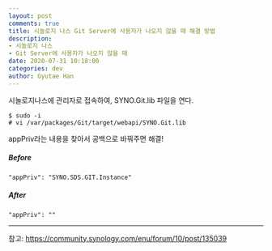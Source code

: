 ```yaml
---
layout: post
comments: true
title: 시놀로지 나스 Git Server에 사용자가 나오지 않을 때 해결 방법
description: 
- 시놀로지 나스
- Git Server에 사용자가 나오지 않을 때
date: 2020-07-31 10:18:00
categories: dev
author: Gyutae Han
---
```


시놀로지나스에 관리자로 접속하여, SYNO.Git.lib 파일을 연다.

```
$ sudo -i
# vi /var/packages/Git/target/webapi/SYNO.Git.lib
```



appPriv라는 내용을 찾아서 공백으로 바꿔주면 해결!



##### Before
```
"appPriv": "SYNO.SDS.GIT.Instance" 
```

##### After
```
"appPriv": ""
```

---


참고: https://community.synology.com/enu/forum/10/post/135039